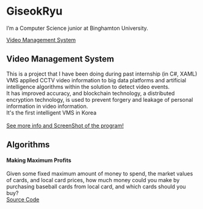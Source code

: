 # GiseokRyu
I’m a Computer Science junior at Binghamton University.

[Video Management System](#video-management-system) <br/>

## Video Management System
This is a project that I have been doing during past internship (in C#, XAML) <br/>
VMS applied CCTV video information to big data platforms and artificial intelligence algorithms within the solution to detect video events.</br> It has improved accuracy, and blockchain technology, a distributed encryption technology, is used to prevent forgery and leakage of personal information in video information.</br> It's the first intelligent VMS in Korea<br/>
<br/>[See more info and ScreenShot of the program!](https://github.com/payton970/GiseokRyu/tree/main/VMS)

## Algorithms
#### Making Maximum Profits
Given some fixed maximum amount of money to spend, the market values of cards, and local card prices, 
how much money could you make by purchasing baseball cards from local card, and which cards should you buy?
<br/>[Source Code](https://github.com/payton970/GiseokRyu/tree/main/Algorithms/MaximumProfit)

